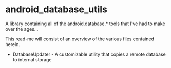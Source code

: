 # android_database_utils
A library containing all of the android.database.* tools that I've had to make over the ages...  

This read-me will consist of an overview of the various files contained herein.  

<ul>
  <li>DatabaseUpdater - A customizable utility that copies a remote database to internal storage</li>
</ul>
